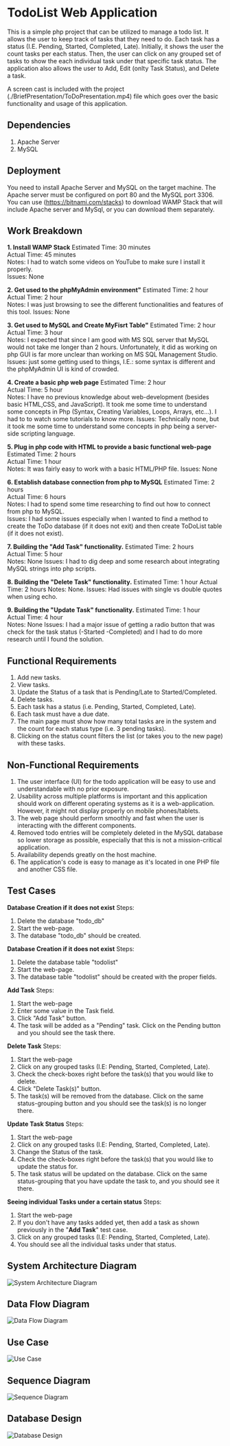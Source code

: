 # TodoList Web Application

This is a simple php project that can be utilized to manage a todo list. It allows the user to keep track of tasks that they need to do. Each task has a status (I.E. Pending, Started, Completed, Late). Initially, it shows the user the count tasks per each status. Then, the user can click on any grouped set of tasks to show the each individual task under that specific task status. The application also allows the user to Add, Edit (onlty Task Status), and Delete a task.
  
A screen cast is included with the project (./BriefPresentation/ToDoPresentation.mp4) file which goes over the basic functionality and usage of this application.


## Dependencies

1. Apache Server
2. MySQL


## Deployment
You need to install Apache Server and MySQL on the target machine. The Apache server must be configured on port 80 and the MySQL port 3306. You can use (https://bitnami.com/stacks) to download WAMP Stack that will include Apache server and MySql, or you can download them separately.


## Work Breakdown

**1. Install WAMP Stack**
Estimated Time: 30 minutes  
Actual Time: 45 minutes  
Notes: I had to watch some videos on YouTube to make sure I install it properly.  
Issues: None  

**2. Get used to the phpMyAdmin environment"**
Estimated Time: 2 hour  
Actual Time: 2 hour  
Notes: I was just browsing to see the different functionalities and features of this tool.
Issues: None

**3. Get used to MySQL and Create MyFisrt Table"**
Estimated Time: 2 hour  
Actual Time: 3 hour  
Notes: I expected that since I am good with MS SQL server that MySQL would not take me longer than 2 hours. Unfortunately, it did as working on php GUI is far more unclear than working on MS SQL Management Studio.
Issues: just some getting used to things, I.E.: some syntax is different and the phpMyAdmin UI is kind of crowded.

**4. Create a basic php web page**
Estimated Time: 2 hour  
Actual Time: 5 hour  
Notes: I have no previous knowledge about web-development (besides basic HTML,CSS, and JavaScript). It took me some time to understand some concepts in Php (Syntax, Creating Variables, Loops, Arrays, etc...). I had to to watch some tutorials to know more.
Issues: Technically none, but it took me some time to understand some concepts in php being a server-side scripting language.  

**5. Plug in php code with HTML to provide a basic functional web-page**
Estimated Time: 2 hours  
Actual Time: 1 hour  
Notes: It was fairly easy to work with a basic HTML/PHP file.
Issues: None  

**6. Establish database connection from php to MySQL**
Estimated Time: 2 hours  
Actual Time: 6 hours  
Notes: I had to spend some time researching to find out how to connect from php to MySQL.  
Issues: I had some issues especially when I wanted to find a method to create the ToDo database (if it does not exit) and then create ToDoList table (if it does not exist).

**7. Building the "Add Task" functionality.**
Estimated Time: 2 hours   
Actual Time: 5 hour  
Notes: None
Issues: I had to dig deep and some research about integrating MySQL strings into php scripts.  

**8. Building the "Delete Task" functionality.**
Estimated Time: 1 hour 
Actual Time: 2 hours 
Notes: None. 
Issues: Had issues with single vs double quotes when using echo.

**9. Building the "Update Task" functionality.**
Estimated Time: 1 hour  
Actual Time: 4 hour  
Notes: None
Issues: I had a major issue of getting a radio button that was check for the task status (-Started  -Completed) and I had to do more research until I found the solution.


## Functional Requirements

1.	Add new tasks.
2.	View tasks. 
3.	Update the Status of a task that is Pending/Late to Started/Completed.
4.	Delete tasks. 
5.	Each task has a status (i.e. Pending, Started, Completed, Late). 
6.	Each task must have a due date.
7.	The main page must show how many total tasks are in the system and the count for each status type (i.e. 3 pending tasks).
8.	Clicking on the status count filters the list (or takes you to the new page) with these tasks.


## Non-Functional Requirements

1. The user interface (UI) for the todo application will be easy to use and understandable with no prior exposure.
2. Usability across multiple platforms is important and this application should work on different operating systems as it is a web-application. However, it might not display properly on mobile phones/tablets.
3. The web page should perform smoothly and fast when the user is interacting with the different components.
4. Removed todo entries will be completely deleted in the MySQL database so lower storage as possible, especially that this is not a mission-critical application.
5. Availability depends greatly on the host machine.
6. The application's code is easy to manage as it's located in one PHP file and another CSS file.


## Test Cases

**Database Creation if it does not exist**
Steps: 
1. Delete the database "todo_db"
2. Start the web-page.
3. The database "todo_db" should be created.
 
 **Database Creation if it does not exist**
Steps: 
1. Delete the database table "todolist"
2. Start the web-page.
3. The database table "todolist" should be created with the proper fields.

**Add Task**
Steps: 
1. Start the web-page 
2. Enter some value in the Task field.
3. Click "Add Task" button.
4. The task will be added as a "Pending" task. Click on the Pending button and you should see the task there.
 
**Delete Task**
Steps: 
1. Start the web-page 
2. Click on any grouped tasks (I.E: Pending, Started, Completed, Late).
3. Check the check-boxes right before the task(s) that you would like to delete.
4. Click "Delete Task(s)" button.
5. The task(s) will be removed from the database. Click on the same status-grouping button and you should see the task(s) is no longer there.

**Update Task Status**
Steps: 
1. Start the web-page 
2. Click on any grouped tasks (I.E: Pending, Started, Completed, Late).
3. Change the Status of the task.
4. Check the check-boxes right before the task(s) that you would like to update the status for.
5. The task status will be updated on the database. Click on the same status-grouping that you have update the task to, and you should see it there. 

**Seeing individual Tasks under a certain status**
Steps: 
1. Start the web-page 
2. If you don't have any tasks added yet, then add a task as shown previously in the "**Add Task**" test case.
3. Click on any grouped tasks (I.E: Pending, Started, Completed, Late).
4. You should see all the individual tasks under that status.

## System Architecture Diagram
![System Architecture Diagram](images/SystemArchitectureDiagram.png)

## Data Flow Diagram
![Data Flow Diagram](images/DataFlowDiagram.png)

## Use Case
![Use Case](images/UseCase.png)

## Sequence Diagram
![Sequence Diagram](images/SequenceDiagram.png)

## Database Design
![Database Design](images/DatabaseDesign.png)